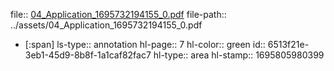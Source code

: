 file:: [04_Application_1695732194155_0.pdf](../assets/04_Application_1695732194155_0.pdf)
file-path:: ../assets/04_Application_1695732194155_0.pdf

- [:span]
  ls-type:: annotation
  hl-page:: 7
  hl-color:: green
  id:: 6513f21e-3eb1-45d9-8b8f-1a1caf82fac7
  hl-type:: area
  hl-stamp:: 1695805980399